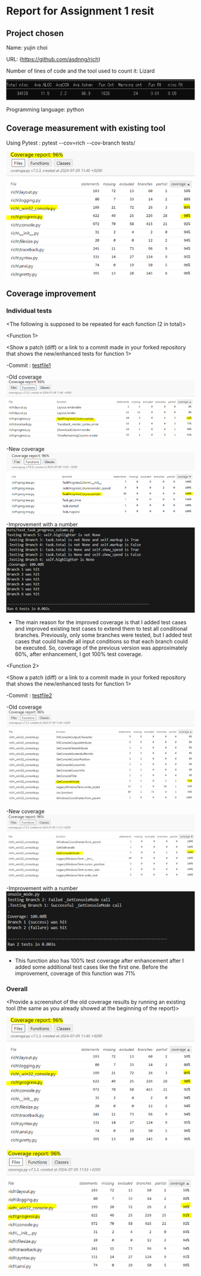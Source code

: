 # Report for Assignment 1 resit

## Project chosen

Name: yujin choi

URL: (https://github.com/asdnng/rich)

Number of lines of code and the tool used to count it: Lizard

![Lines](imgs/lizard.PNG)

Programming language: python

## Coverage measurement with existing tool

<Inform the name of the existing tool that was executed and how it was executed>

Using Pytest : pytest --cov=rich --cov-branch tests/

<Show the coverage results provided by the existing tool with a screenshot>

![Coverage_Origin](imgs/coverage_origin.PNG)

## Coverage improvement

### Individual tests

<The following is supposed to be repeated for each function (2 in total)>

<Function 1>

<Show a patch (diff) or a link to a commit made in your forked repository that shows the new/enhanced tests for function 1>

-Commit : [testfile1](https://github.com/asdnng/rich/commit/122762ae410fc06131f007398d6f316530b1dd83#diff-ad4affc71f0175e1dc6ebdb47a0ff6bf70d56ff70b43a3a419432b1aab7c54ee)

<Provide a screenshot of the old coverage results for such function>

-Old coverage
![Old_coverage](imgs/edit1.PNG)

<Provide a screenshot of the new coverage results for such function>

-New coverage
![New_coverage](imgs/edit1-1.PNG)

<State the coverage improvement with a number and elaborate on why the coverage is improved>

-Improvement with a number 
![Percentage_of_new_coverage](imgs/edit1-2.PNG)

- The main reason for the improved coverage is that I added test cases and improved existing test cases to extend them to test all conditional branches. Previously, only some branches were tested, but I added test cases that could handle all input conditions so that each branch could be executed. So, coverage of the previous version was approximately 60%, after enhancement, I got 100% test coverage.

<Function 2>

<Show a patch (diff) or a link to a commit made in your forked repository that shows the new/enhanced tests for function 1>

-Commit : [testfile2](https://github.com/asdnng/rich/commit/122762ae410fc06131f007398d6f316530b1dd83#diff-28c0d3d128aa1c3706c46ddb13db19e3eeb4b25c5d04023fab2f1b6cf5acce26)

<Provide a screenshot of the old coverage results for such function>

-Old coverage
![Old_coverage](imgs/edit2.PNG)

<Provide a screenshot of the new coverage results for such function>

-New coverage
![New_coverage](imgs/edit2-1.PNG)

<State the coverage improvement with a number and elaborate on why the coverage is improved>

-Improvement with a number 
![Percentage_of_new_coverage](imgs/edit2-2.PNG)

-  This function also has 100% test coverage after enhancement after I added some additional test cases like the first one. Before the improvement, coverage of this function was 71%

### Overall

<Provide a screenshot of the old coverage results by running an existing tool (the same as you already showed at the beginning of the report)>

![Coverage_Origin](imgs/coverage_origin.PNG)

<Provide a screenshot of the new coverage results by running the existing tool using all test modifications>

![Coverage_New](imgs/coverage_enhanced.PNG)